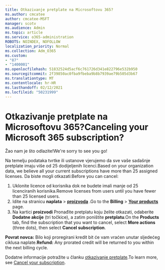 ```yaml
---
title: Otkazivanje pretplate na Microsoftovu 365?
ms.author: cmcatee
author: cmcatee-MSFT
manager: scotv
ms.audience: Admin
ms.topic: article
ms.service: o365-administration
ROBOTS: NOINDEX, NOFOLLOW
localization_priority: Normal
ms.collection: Adm_O365
ms.custom:
- "87"
- "1400001"
ms.openlocfilehash: 51832524d5acf6c761726d341e822796e532b950
ms.sourcegitcommit: 2f39850ac0fba9fbeba9b8b7939ae79b505d3b67
ms.translationtype: MT
ms.contentlocale: hr-HR
ms.lasthandoff: 02/12/2021
ms.locfileid: "50231999"
---
```

# <a name="canceling-your-microsoft-365-subscription"></a><span data-ttu-id="314c3-102">Otkazivanje pretplate na Microsoftovu 365?</span><span class="sxs-lookup"><span data-stu-id="314c3-102">Canceling your Microsoft 365 subscription?</span></span>

<span data-ttu-id="314c3-103">Žao nam je što odlazite!</span><span class="sxs-lookup"><span data-stu-id="314c3-103">We're sorry to see you go!</span></span>
  
<span data-ttu-id="314c3-104">Na temelju podataka tvrtke ili ustanove vjerujemo da sve vaše sadašnje pretplate imaju više od 25 dodijeljenih licenci.</span><span class="sxs-lookup"><span data-stu-id="314c3-104">Based on your organization data, we believe all your current subscriptions have more than 25 assigned licenses.</span></span> <span data-ttu-id="314c3-105">Da biste mogli otkazati:</span><span class="sxs-lookup"><span data-stu-id="314c3-105">Before you can cancel:</span></span>

1. <span data-ttu-id="314c3-106">Uklonite licence od korisnika dok ne budete imali manje od 25 licenciranih korisnika.</span><span class="sxs-lookup"><span data-stu-id="314c3-106">Remove licenses from users until you have fewer than 25 licensed users.</span></span>
2. <span data-ttu-id="314c3-107">Idite na stranicu **naplata** \> **[proizvoda](https://go.microsoft.com/fwlink/p/?linkid=842054)** .</span><span class="sxs-lookup"><span data-stu-id="314c3-107">Go to the **Billing** \> **[Your products](https://go.microsoft.com/fwlink/p/?linkid=842054)** page.</span></span>
3. <span data-ttu-id="314c3-108">Na kartici **proizvodi** Pronađite pretplatu koju želite otkazati, odaberite **Dodatne akcije** (tri točkice), a zatim poništite **pretplatu**.</span><span class="sxs-lookup"><span data-stu-id="314c3-108">On the **Products** tab, find the subscription that you want to cancel, select **More actions** (three dots), then select **Cancel subscription**.</span></span>

<span data-ttu-id="314c3-109">**Povrat novca:** Bilo koji proregirani kredit bit će vam vraćen unutar sljedećeg ciklusa naplate.</span><span class="sxs-lookup"><span data-stu-id="314c3-109">**Refund:** Any prorated credit will be returned to you within the next billing cycle.</span></span>

<span data-ttu-id="314c3-110">Dodatne informacije potražite u članku [otkazivanje pretplate](https://docs.microsoft.com/microsoft-365/commerce/subscriptions/cancel-your-subscription).</span><span class="sxs-lookup"><span data-stu-id="314c3-110">To learn more, see [Cancel your subscription](https://docs.microsoft.com/microsoft-365/commerce/subscriptions/cancel-your-subscription).</span></span>